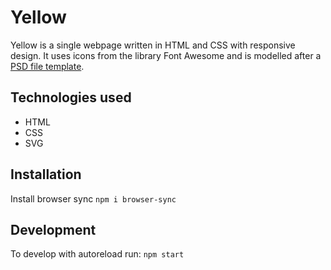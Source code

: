 # Yellow
 
Yellow is a single webpage written in HTML and CSS with responsive design. It uses icons from the library Font Awesome and is modelled after a [PSD file template](https://www.graphberry.com/item/montreal-creative-portfolio-theme).
 
## Technologies used
- HTML
- CSS
- SVG

## Installation
Install browser sync `npm i browser-sync`

## Development
To develop with autoreload run: `npm start` 

